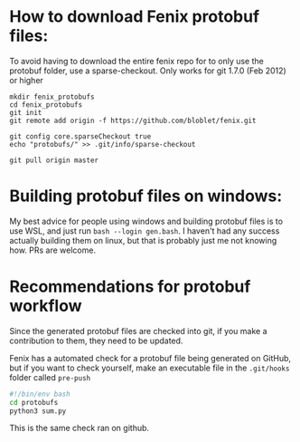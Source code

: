 # How to download Fenix protobuf files:
To avoid having to download the entire fenix repo for to only use the protobuf folder, use a sparse-checkout.
Only works for git 1.7.0 (Feb 2012) or higher

```
mkdir fenix_protobufs
cd fenix_protobufs
git init
git remote add origin -f https://github.com/bloblet/fenix.git

git config core.sparseCheckout true
echo "protobufs/" >> .git/info/sparse-checkout

git pull origin master
```

# Building protobuf files on windows:
My best advice for people using windows and building protobuf files is to use WSL, and just run `bash --login gen.bash`.  I haven't had any success actually building them on linux, but that is probably just me not knowing how.  PRs are welcome.

# Recommendations for protobuf workflow
Since the generated protobuf files are checked into git, if you make a contribution to them, they need to be updated.

Fenix has a automated check for a protobuf file being generated on GitHub, but if you want to check yourself, make an executable file in the `.git/hooks` folder called `pre-push`

```bash
#!/bin/env bash
cd protobufs
python3 sum.py
```

This is the same check ran on github.

